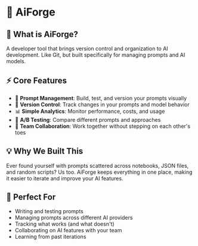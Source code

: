 # 🔧 AiForge

## 🎯 What is AiForge?

A developer tool that brings version control and organization to AI development. Like Git, but built specifically for managing prompts and AI models.

## ⚡ Core Features

- 🎨 **Prompt Management**: Build, test, and version your prompts visually
- 🔄 **Version Control**: Track changes in your prompts and model behavior
- 📊 **Simple Analytics**: Monitor performance, costs, and usage
- 🧪 **A/B Testing**: Compare different prompts and approaches
- 👥 **Team Collaboration**: Work together without stepping on each other's toes

## 💡 Why We Built This

Ever found yourself with prompts scattered across notebooks, JSON files, and random scripts? Us too. AiForge keeps everything in one place, making it easier to iterate and improve your AI features.

## 🚀 Perfect For

- Writing and testing prompts
- Managing prompts across different AI providers
- Tracking what works (and what doesn't)
- Collaborating on AI features with your team
- Learning from past iterations
